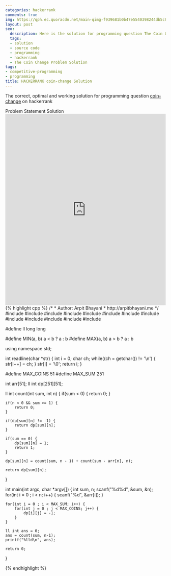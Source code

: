 ```yaml
---
categories: hackerrank
comments: true
img: https://qph.ec.quoracdn.net/main-qimg-f939681b0b47e5540398244db5c8966f?convert_to_webp=true
layout: post
seo:
  description: Here is the solution for programming question The Coin Change Problem on hackerrank
  tags:
  - solution
  - source code
  - programming
  - hackerrank
  - The Coin Change Problem Solution
tags:
- competitive-programming
- programming
title: HACKERRANK coin-change Solution
---
```

The correct, optimal and working solution for programming question [coin-change](https://www.hackerrank.com/challenges/coin-change) on hackerrank

<div class="ui secondary pointing large menu">
  <a class="grey item" data-tab="problem-statement">
    Problem Statement
  </a>
  <a class="active item grey" data-tab="solution">
    Solution
  </a>
</div>
<div class="ui bottom attached tab" data-tab="problem-statement">
    <iframe src="https://www.hackerrank.com/challenges/coin-change" width="100%" height="600px" style="overflow: scroll; border: none;"></iframe>
</div>
<div class="ui bottom attached active tab" data-tab="solution">
{% highlight cpp %}
/*
 *  Author: Arpit Bhayani
 *  http://arpitbhayani.me
 */
#include <cmath>
#include <cstdio>
#include <cstdlib>
#include <climits>
#include <deque>
#include <iostream>
#include <list>
#include <limits>
#include <map>
#include <queue>
#include <set>
#include <stack>
#include <vector>

#define ll long long

#define MIN(a, b) a < b ? a : b
#define MAX(a, b) a > b ? a : b

using namespace std;

int readline(char *str) {
    int i = 0;
    char ch;
    while((ch = getchar()) != '\n') {
        str[i++] = ch;
    }
    str[i] = '\0';
    return i;
}

#define MAX_COINS 51
#define MAX_SUM 251

int arr[51];
ll int dp[251][51];

ll int count(int sum, int n) {
    if(sum < 0) {
        return 0;
    }

    if(n < 0 && sum >= 1) {
        return 0;
    }

    if(dp[sum][n] != -1) {
        return dp[sum][n];
    }

    if(sum == 0) {
        dp[sum][n] = 1;
        return 1;
    }

    dp[sum][n] = count(sum, n - 1) + count(sum - arr[n], n);

    return dp[sum][n];
}

int main(int argc, char *argv[]) {
    int sum, n;
    scanf("%d%d", &sum, &n);
    for(int i = 0 ; i < n; i++) {
        scanf("%d", &arr[i]);
    }

    for(int i = 0 ; i < MAX_SUM; i++) {
        for(int j = 0 ; j < MAX_COINS; j++) {
            dp[i][j] = -1;
        }
    }

    ll int ans = 0;
    ans = count(sum, n-1);
    printf("%lld\n", ans);

    return 0;
}

{% endhighlight %}
</div>
